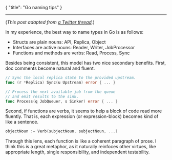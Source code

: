 { "title": "Go naming tips" }

---

(_This post adapted from [a Twitter thread](https://twitter.com/peterbourgon/status/1121013346784948224)._)

In my experience, the best way to name types in Go is as follows:

- Structs are plain nouns: API, Replica, Object
- Interfaces are active nouns: Reader, Writer, JobProcessor
- Functions and methods are verbs: Read, Process, Sync

Besides being consistent, this model has two nice secondary benefits.
First, doc comments become natural and fluent.

```go
// Sync the local replica state to the provided upstream.
func (r *Replica) Sync(u Upstream) error { ... }

// Process the next available job from the queue
// and emit results to the sink.
func Process(q JobQueuer, s Sinker) error { ... }
```

Second, if functions are verbs, it seems to help a block of code read more fluently.
That is, each expression (or expression-block) becomes kind of like a sentence.

```go
objectNoun := Verb(subjectNoun, subjectNoun, ...)
```

Through this lens, each function is like a coherent paragraph of prose.
I think this is a great metaphor, as it naturally reinfoces other virtues, like
appropriate length, single responsibility, and independent testability.


